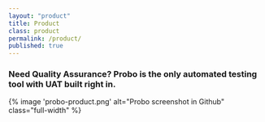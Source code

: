 ```yaml
---
layout: "product"
title: Product
class: product
permalink: /product/
published: true
---
```

### Need Quality Assurance? Probo is the only automated testing tool with UAT built right in.

{% image 'probo-product.png' alt="Probo screenshot in Github" class="full-width" %}


